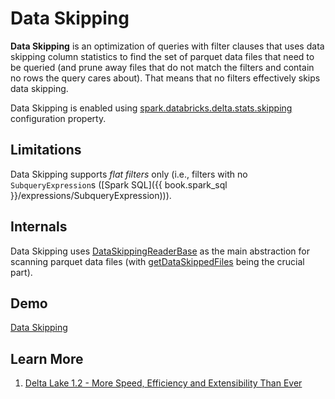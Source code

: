 # Data Skipping

**Data Skipping** is an optimization of queries with filter clauses that uses data skipping column statistics to find the set of parquet data files that need to be queried (and prune away files that do not match the filters and contain no rows the query cares about). That means that no filters effectively skips data skipping.

Data Skipping is enabled using [spark.databricks.delta.stats.skipping](../DeltaSQLConf.md#DELTA_STATS_SKIPPING) configuration property.

## Limitations

Data Skipping supports _flat filters_ only (i.e., filters with no `SubqueryExpression`s ([Spark SQL]({{ book.spark_sql }}/expressions/SubqueryExpression))).

## Internals

Data Skipping uses [DataSkippingReaderBase](DataSkippingReaderBase.md) as the main abstraction for scanning parquet data files (with [getDataSkippedFiles](DataSkippingReaderBase.md#getDataSkippedFiles) being the crucial part).

## Demo

[Data Skipping](../demo/data-skipping.md)

## Learn More

1. [Delta Lake 1.2 - More Speed, Efficiency and Extensibility Than Ever](https://delta.io/blog/2022-05-05-delta-lake-1-2-released/)
